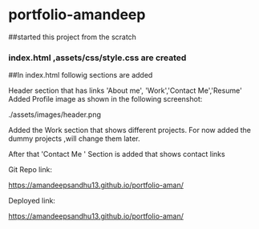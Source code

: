 # portfolio-amandeep

##started this project from the scratch
### index.html ,assets/css/style.css are created

##In index.html followig sections are added
 
 Header section that has links 'About me', 'Work','Contact Me','Resume'
 Added Profile image as shown in the following screenshot:

 ./assets/images/header.png
 
 Added the Work section that shows different projects. For now added the dummy projects ,will change them later.

 After that 'Contact Me ' Section is added that shows contact links

 Git Repo link:

 https://amandeepsandhu13.github.io/portfolio-aman/

 Deployed link:

 https://amandeepsandhu13.github.io/portfolio-aman/



